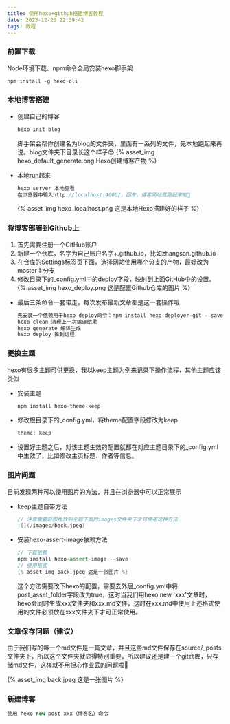 ```yaml
---
title: 使用hexo+github搭建博客教程
date: 2023-12-23 22:39:42
tags: 教程
---
```


### 前置下载

  Node环境下载、npm命令全局安装hexo脚手架

  ```c++
  npm install -g hexo-cli
  ```

### 本地博客搭建
- 创建自己的博客

  ```c++
  hexo init blog
  ```

  脚手架会帮你创建名为blog的文件夹，里面有一系列的文件，先本地跑起来再说。blog文件夹下目录长这个样子😊
  {% asset_img hexo_default_generate.png Hexo创建博客产物 %}

- 本地run起来
  ```c++
  hexo server 本地查看
  在浏览器中输入http://localhost:4000/，回车，博客网站就跑起来啦👏
  ```
  {% asset_img hexo_localhost.png 这是本地Hexo搭建好的样子 %}

### 将博客部署到Github上

  1. 首先需要注册一个GitHub账户
  2. 新建一个仓库，名字为自己账户名字+.github.io，比如zhangsan.github.io
  3. 在仓库的Settings标签页下面，选择网站使用哪个分支的产物，最好改为master主分支
  4. 修改目录下的_config.yml中的deploy字段，映射到上面GitHub中的设置。
    {% asset_img hexo_deploy.png 这是配置Github仓库的图片 %}
- 最后三条命令一套带走，每次发布最新文章都是这一套操作哦

  ```c++
  先安装一个依赖用于hexo deploy命令：npm install hexo-deployer-git --save
  hexo clean 清理上一次编译结果
  hexo generate 编译生成
  hexo deploy 推到远程
  ```

### 更换主题

  hexo有很多主题可供更换，我以keep主题为例来记录下操作流程，其他主题应该类似
- 安装主题
  ```c++
  npm install hexo-theme-keep
  ```
- 修改根目录下的_config.yml，将theme配置字段修改为keep
  ```c++
  theme: keep
  ```
- 设置好主题之后，对该主题生效的配置就都在对应主题目录下的_config.yml中生效了，比如修改主页标题、作者等信息。

### 图片问题
  目前发现两种可以使用图片的方法，并且在浏览器中可以正常展示
- keep主题自带方法
  ```c++
  // 注意需要将图片放到主题下面的images文件夹下才可使用这种方法
  ![](/images/back.jpeg)
  ```
- 安装hexo-assert-image依赖方法
  ```c++
  // 下载依赖
  npm install hexo-assert-image --save
  // 使用格式
  {% asset_img back.jpeg 这是一张图片 %}
  ```
  这个方法需要改下hexo的配置，需要去外层_config.yml中将post_asset_folder字段改为true，这时当我们用hexo new 'xxx'文章时，hexo会同时生成xxx文件夹和xxx.md文件，这时在xxx.md中使用上述格式使用的文件必须放在xxx文件夹下才可正常使用。

### 文章保存问题（建议）
  由于我们写的每一个md文件是一篇文章，并且这些md文件保存在source/_posts文件夹下，所以这个文件夹就显得特别重要，所以建议还是建一个git仓库，只存储md文件，这样就不用担心作业丢的问题啦🤣

  {% asset_img back.jpeg 这是一张图片 %}

### 新建博客
  ```c++
  使用 hexo new post xxx（博客名）命令
  ```